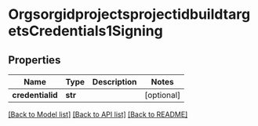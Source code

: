 # OrgsorgidprojectsprojectidbuildtargetsCredentials1Signing

## Properties
Name | Type | Description | Notes
------------ | ------------- | ------------- | -------------
**credentialid** | **str** |  | [optional] 

[[Back to Model list]](../README.md#documentation-for-models) [[Back to API list]](../README.md#documentation-for-api-endpoints) [[Back to README]](../README.md)

